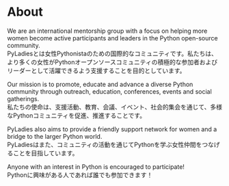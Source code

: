 # About
We are an international mentorship group with a focus on helping more women become active participants and leaders in the Python open-source community.     
PyLadiesとは女性Pythonistaのための国際的なコミュニティです。私たちは、より多くの女性がPythonオープンソースコミュニティの積極的な参加者およびリーダーとして活躍できるよう支援することを目的としています。
    
Our mission is to promote, educate and advance a diverse Python community through outreach, education, conferences, events and social gatherings.    
私たちの使命は、支援活動、教育、会議、イベント、社会的集会を通じて、多様なPythonコミュニティを促進、推進することです。
    
PyLadies also aims to provide a friendly support network for women and a bridge to the larger Python world.     
PyLadiesはまた、コミュニティの活動を通じてPythonを学ぶ女性仲間をつなげることを目指しています。
    
Anyone with an interest in Python is encouraged to participate!    
Pythonに興味がある人であれば誰でも参加できます！
